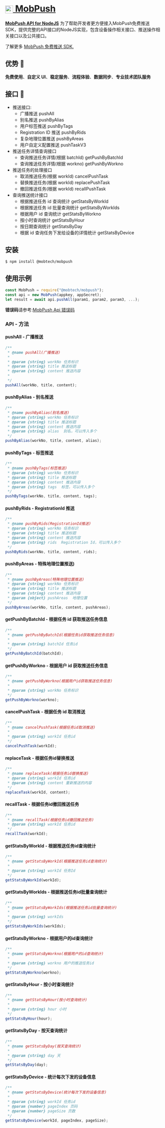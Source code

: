 <h1><a href="https://www.mob.com/wiki/detailed/?wiki=MobPushRestAPIfenlei1333&id=136" alt="mobpush"><img src="https://static.mob.com/common/images/logo_mobpush.png" align="center" alt="MobPush" width="25" height="25"> MobPush</a>
</h1>

**[MobPush API for NodeJS](https://www.mob.com/wiki/detailed/?wiki=MobPushRestAPIfenlei1333&id=136)**
为了帮助开发者更方便接入MobPush免费推送SDK，提供完整的API接口的NodeJS实现，包含设备操作相关接口、推送操作相关接口以及公共接口。

了解更多 [MobPush 免费推送 SDK.](https://www.mob.com/mobService/mobpush)

## 优势 🚀

**免费使用**、**自定义 UI**、**稳定服务**、**流程体验**、**数据同步**、**专业技术团队服务**

## 接口 🌰

- 推送接口:
  - 广播推送 pushAll
  - 别名推送 pushByAlias
  - 用户标签推送 pushByTags
  - Registration ID 推送 pushByRids
  - 复杂地理位置推送 pushByAreas
  - 用户自定义配置推送 pushTaskV3
- 推送任务详情查询接口
  - 查询推送任务详情(根据 batchId) getPushByBatchId
  - 查询推送任务详情(根据 workno) getPushByWorkno
- 推送任务的处理接口
  - 取消推送任务(根据 workId) cancelPushTask
  - 替换推送任务(根据 workId) replacePushTask
  - 撤回推送任务(根据 workId) recallPushTask
- 查询推送统计接口
  - 根据推送任务 id 查询统计 getStatsByWorkId
  - 根据推送任务 id 批量查询统计 getStatsByWorkIds
  - 根据用户 id 查询统计 getStatsByWorkno
  - 按小时查询统计 getStatsByHour
  - 按日期查询统计 getStatsByDay
  - 根据 id 查询任务下发给设备的详情统计 getStatsByDevice

## 安装 

```
$ npm install @mobtech/mobpush
```

## 使用示例 
```js
const MobPush = require("@mobtech/mobpush");
const api = new MobPush(appkey, appSecret);
let result = await api.pushAll(param1, param2, param3, ...);
```
**错误码**请参考:[MobPush Api 错误码](http://wiki.mob.com/mobpush-rest-api-接口文档/#map-6)

### API - 方法 

#### pushAll - 广播推送

```js
/**
 * @name pushAll(广播推送)
 *
 * @param {string} workNo 任务标识
 * @param {string} title 推送标题
 * @param {string} content 推送内容
 *
 */
pushAll(workNo, title, content);
```

#### pushByAlias - 别名推送

```js
/**
 * @name pushByAlias(别名推送)
 * @param {string} workNo 任务标识
 * @param {string} title 推送标题
 * @param {string} content 推送内容
 * @param {string} alias  别名，可以传入多个
 */
pushByAlias(workNo, title, content, alias);
```

#### pushByTags - 标签推送

```js
/**
 * @name pushByTags(标签推送)
 * @param {string} workNo 任务标识
 * @param {string} title 推送标题
 * @param {string} content 推送内容
 * @param {string} tags  标签，可以传入多个
 */
pushByTags(workNo, title, content, tags);
```

#### pushByRids - RegistrationId 推送

```js
/**
 * @name pushByRids(RegistrationId推送)
 * @param {string} workNo 任务标识
 * @param {string} title 推送标题
 * @param {string} content 推送内容
 * @param {string} rids  Registration Id，可以传入多个
 */
pushByRids(workNo, title, content, rids);
```

#### pushByAreas - 特殊地理位置推送)

```js
/**
 * @name pushByAreas(特殊地理位置推送)
 * @param {string} workNo 任务标识
 * @param {string} title 推送标题
 * @param {string} content 推送内容
 * @param {object} pushAreas  地理位置
 */
pushByAreas(workNo, title, content, pushAreas);
```

#### getPushByBatchId - 根据任务 id 获取推送任务信息

```js
/**
 * @name getPushByBatchId(根据任务id获取推送任务信息)
 *
 * @param {string} batchId 任务id
 */
getPushByBatchId(batchId);
```

#### getPushByWorkno - 根据用户 id 获取推送任务信息

```js
/**
 * @name getPushByWorkno(根据用户id获取推送任务信息)
 *
 * @param {string} workNo 任务标识
 */
getPushByWorkno(workno);
```

#### cancelPushTask - 根据任务 id 取消推送

```js
/**
 * @name cancelPushTask(根据任务id取消推送)
 *
 * @param {string} workId 任务id
 */
cancelPushTask(workId);
```

#### replaceTask - 根据任务id替换推送

```js
/**
 * @name replaceTask(根据任务id替换推送)
 * @param {string} workId 任务id
 * @param {string} content 重新推送的内容
 */
replaceTask(workId, content);
```

#### recallTask - 根据任务id撤回推送任务

```js
/**
 * @name recallTask(根据任务id撤回推送任务)
 * @param {string} workId 任务id
 */
recallTask(workId);
```

#### getStatsByWorkId - 根据推送任务id查询统计

```js
/**
 * @name getStatsByWorkId(根据推送任务id查询统计)
 *
 * @param {string} workId 任务Id
 */
getStatsByWorkId(workId);
```

#### getStatsByWorkIds - 根据推送任务id批量查询统计

```js
/**
 * @name getStatsByWorkIds(根据推送任务id批量查询统计)
 *
 * @param {string} workIds
 */
getStatsByWorkIds(workIds);
```

#### getStatsByWorkno - 根据用户的id查询统计

```js
/**
 * @name getStatsByWorkno(根据用户的id查询统计)
 *
 * @param {string} workno 用户的推送任务id
 */
getStatsByWorkno(workno);
```

#### getStatsByHour - 按小时查询统计

```js
/**
 * @name getStatsByHour(按小时查询统计)
 *
 * @param {string} hour 小时
 */
getStatsByHour(hour);
```

#### getStatsByDay - 按天查询统计

```js
/**
 * @name getStatsByDay(按天查询统计)
 *
 * @param {string} day 天
 */
getStatsByDay(day);
```

#### getStatsByDevice - 统计每次下发的设备信息

```js
/**
 * @name getStatsByDevice(统计每次下发的设备信息)
 *
 * @param {string} workId 任务id
 * @param {number} pageIndex 页码
 * @param {number} pageSize 页数
 */
getStatsByDevice(workId, pageIndex, pageSize);
```
